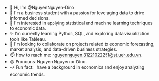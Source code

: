 - 👋 Hi, I’m @NguyenNguyen-Dino
- 👀 I'm a business student with a passion for leveraging data to drive informed decisions. 
- 🌱 I'm interested in applying statistical and machine learning techniques to economic data.
- ✨ I'm currently learning Python, SQL, and exploring data visualization tools like Tableau.
- 💞️ I'm looking to collaborate on projects related to economic forecasting, market analysis, and data-driven business strategies. 
- 📫 How to reach me: nguyennguyen.31221022251@st.ueh.edu.vn.
- 😄 Pronouns: Nguyen Nguyen or Dino.
- -⚡ Fun fact: I have a background in economics and enjoy analyzing economic trends.
